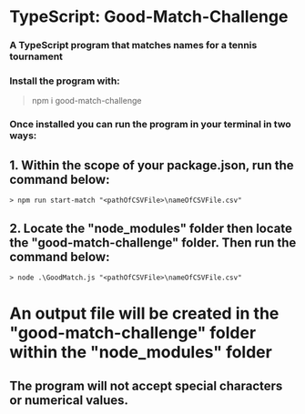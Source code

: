 ﻿# TypeScript: Good-Match-Challenge

### A TypeScript program that matches names for a tennis tournament

### Install the program with: 
> npm i good-match-challenge

### Once installed you can run the program in your terminal in two ways:

## 1. Within the scope of your package.json, run the command below:
    > npm run start-match "<pathOfCSVFile>\nameOfCSVFile.csv"
## 2. Locate the "node_modules" folder then locate the "good-match-challenge" folder. Then run the command below:
    > node .\GoodMatch.js "<pathOfCSVFile>\nameOfCSVFile.csv"
# An output file will be created in the "good-match-challenge" folder within the "node_modules" folder

## The program will not accept special characters or numerical values.
